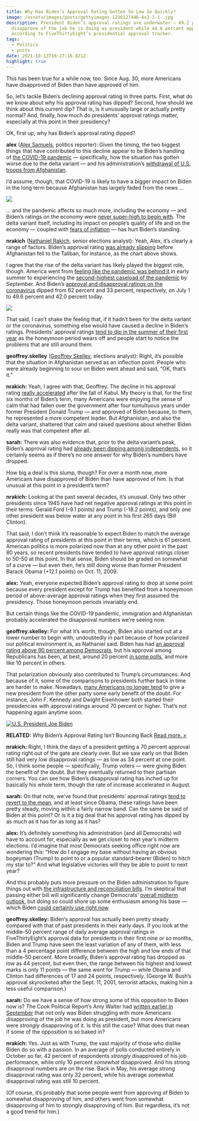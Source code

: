 ```yaml
---
title: Why Has Biden’s Approval Rating Gotten So Low So Quickly?
image: /assets/images/posts/gettyimages-1230127446-4x3-1-1-.jpg
description: President Biden’s approval ratings are underwater — 49.2 percent
  disapprove of the job he is doing as president while 44.6 percent approve,
  according to FiveThirtyEight’s presidential approval tracker.
tags:
  - Politics
  - posts
date: 2021-10-13T16:27:16.821Z
highlight: true
---
```

<!--StartFragment-->

This has been true for a while now, too. Since Aug. 30, more Americans have disapproved of Biden than have approved of him. 

So, let’s tackle Biden’s declining approval rating in three parts. First, what do we know about why his approval rating has dipped? Second, how should we think about this current dip? That is, is it unusually large or actually pretty normal? And, finally, how much do presidents’ approval ratings matter, especially at this point in their presidency?

OK, first up, why has Biden’s approval rating dipped?

**alex** ([Alex Samuels](https://fivethirtyeight.com/contributors/alex-samuels/), politics reporter): Given the timing, the two biggest things that have contributed to this decline appear to be Biden’s handling of [the COVID-19 pandemic](https://www.cnbc.com/2021/08/03/bidens-approval-rating-on-handling-of-covid-and-economy-fall-in-latest-cnbc-all-america-survey.html) — specifically, how the situation has gotten worse due to the delta variant — and his administration’s [withdrawal of U.S. troops from Afghanistan](https://www.npr.org/2021/09/02/1033433959/biden-approval-rating-afghanistan-withdrawal). 

I’d assume, though, that COVID-19 is likely to have a bigger impact on Biden in the long term because Afghanistan has largely faded from the news …

![](https://fivethirtyeight.com/wp-content/uploads/2021/10/RAKICH-BIDEN-APPROVAL-DOWN-1-DESKTOP@2x-1.png)

… and the pandemic affects so much more, including the economy — and Biden’s ratings on the economy were [never super-high to begin with](https://apnews.com/article/joe-biden-government-and-politics-coronavirus-pandemic-economy-only-on-ap-4dafe5b7a4adf2502280bb23b775af07). The delta variant itself, including its impact on people’s quality of life and on the economy — coupled with [fears of inflation](https://thehill.com/hilltv/what-americas-thinking/566297-poll-inflation-named-as-top-economic-concern-among-voters) — has hurt Biden’s standing.

**nrakich** ([Nathaniel Rakich](https://fivethirtyeight.com/contributors/nathaniel-rakich/), senior elections analyst): Yeah, Alex, it’s clearly a range of factors. Biden’s approval rating [was already slipping](https://fivethirtyeight.com/features/whats-behind-bidens-declining-approval-rating/) before Afghanistan fell to the Taliban, for instance, as the chart above shows.

I agree that the rise of the delta variant has likely played the biggest role, though. America went from [feeling like the pandemic was behind it](https://www.newsday.com/news/health/coronavirus/long-island-coronavirus-update-1.50285021) in early summer to experiencing the [second-highest caseload of the pandemic](https://www.nytimes.com/interactive/2021/us/covid-cases.html) by September. And Biden’s [approval and disapproval ratings on the coronavirus](https://projects.fivethirtyeight.com/coronavirus-polls/) dipped from 62 percent and 33 percent, respectively, on July 1 to 49.6 percent and 42.0 percent today.

![](https://fivethirtyeight.com/wp-content/uploads/2021/10/Screen-Shot-2021-10-11-at-3.31.05-PM.png)

That said, I can’t shake the feeling that, if it hadn’t been for the delta variant or the coronavirus, something else would have caused a decline in Biden’s ratings. Presidents’ approval ratings [tend to dip in the summer of their first year](https://cookpolitical.com/analysis/national/national-politics/cruel-summer) as the honeymoon period wears off and people start to notice the problems that are still around them.  

**geoffrey.skelley** ([Geoffrey Skelley](https://fivethirtyeight.com/contributors/geoffrey-skelley/), elections analyst): Right, it’s possible that the situation in Afghanistan served as an inflection point. People who were already beginning to sour on Biden went ahead and said, “OK, that’s it.”

**nrakich:** Yeah, I agree with that, Geoffrey. The decline in his approval rating [really accelerated](https://fivethirtyeight.com/features/bidens-declining-approval-rating-is-not-just-about-afghanistan/) after the fall of Kabul. My theory is that, for the first six months of Biden’s term, many Americans were enjoying the sense of calm that had fallen over the government after four tumultuous years under former President Donald Trump — and approved of Biden because, to them, he represented a more competent leader. But Afghanistan, and also the delta variant, shattered that calm and raised questions about whether Biden really was that competent after all.

**sarah:** There was also evidence that, prior to the delta variant’s peak, Biden’s approval rating had [already been dipping among independents](https://morningconsult.com/2021/08/04/biden-approval-independents-covid-economy/), so it certainly seems as if there’s no one answer for why Biden’s numbers have dropped.

How big a deal is this slump, though? For over a month now, more Americans have disapproved of Biden than have approved of him. Is that unusual at this point in a president’s term?

**nrakich:** Looking at the past several decades, it’s unusual. Only two other presidents since 1945 have had net negative approval ratings at this point in their terms: Gerald Ford (-9.1 points) and Trump (-18.2 points), and only one other president was below water at any point in his first 265 days (Bill Clinton).

That said, I don’t think it’s reasonable to expect Biden to match the average approval rating of presidents at this point in their terms, which is 61 percent. American politics is more polarized now than at any other point in the past 80 years, so recent presidents have tended to have approval ratings closer to 50-50 at this point. In that sense, Biden should be graded on somewhat of a curve — but even then, he’s still doing worse than former President Barack Obama (+12.1 points) on Oct. 11, 2009.

**alex:** Yeah, everyone expected Biden’s approval rating to drop at some point because every president except for Trump has benefited from a honeymoon period of above-average approval ratings when they first assumed the presidency. Those honeymoon periods invariably end.

But certain things like the COVID-19 pandemic, immigration and Afghanistan probably accelerated the disapproval numbers we’re seeing now.

**geoffrey.skelley:** For what it’s worth, though, Biden also started out at a lower number to begin with, undoubtedly in part because of how polarized our political environment is, as Nathaniel said. Biden has had [an approval rating above 90 percent among Democrats](https://news.gallup.com/poll/329384/presidential-approval-ratings-joe-biden.aspx), but his approval among Republicans has been, at best, around 20 percent [in some polls](https://fivethirtyeight.com/features/why-bidens-approval-rating-has-barely-budged-in-his-first-6-months/), and more like 10 percent in others.

That polarization obviously also contributed to Trump’s circumstances. And because of it, some of the comparisons to presidents further back in time are harder to make. Nowadays, [many Americans no longer tend](https://fivethirtyeight.com/features/what-should-we-expect-of-bidens-approval-rating-in-the-first-few-months/) to give a new president from the other party some early benefit of the doubt. For instance, John F. Kennedy and Dwight Eisenhower both started their presidencies with approval ratings around 70 percent or higher. That’s not happening again anytime soon.

[![U.S. President Joe Biden](<>)](https://fivethirtyeight.com/features/bidens-approval-rating-isnt-bouncing-back/)

**RELATED:** Why Biden’s Approval Rating Isn’t Bouncing Back [Read more. »](https://fivethirtyeight.com/features/bidens-approval-rating-isnt-bouncing-back/)

**nrakich:** Right, I think the days of a president getting a 70 percent approval rating right out of the gate are clearly over. But we saw early on that Biden still had very low disapproval ratings — as low as 34 percent at one point. So, I think some people — specifically, Trump voters — were giving Biden the benefit of the doubt. But they eventually returned to their partisan corners. You can see how Biden’s disapproval rating has inched up for basically his whole term, though the rate of increase accelerated in August.

**sarah:** On that note, we’ve found that presidents’ approval ratings [tend to revert to the mean](https://fivethirtyeight.com/features/trumps-approval-rating-is-incredibly-steady-is-that-weird-or-the-new-normal/), and at least since Obama, these ratings have been pretty steady, moving within a fairly narrow band. Can the same be said of Biden at this point? Or is it a big deal that his approval rating has dipped by as much as it has for as long as it has? 

**alex:** It’s definitely something his administration (and all Democrats) will have to account for, especially as we get closer to next year’s midterm elections. I’d imagine that most Democrats seeking office right now are wondering this: “How do I engage my base without having an obvious bogeyman (Trump) to point to or a popular standard-bearer (Biden) to hitch my star to?” And what legislative victories will they be able to point to next year? 

And this probably puts more pressure on the Biden administration to figure things out with [the infrastructure and reconciliation bills](https://www.cnbc.com/2021/08/23/wall-street-says-to-prep-for-infrastructure-and-budget-reconciliations-bills.html). I’m skeptical that passing either bill will significantly change Democrats’ [overall midterm outlook](https://fivethirtyeight.com/features/will-2022-be-a-good-year-for-republicans-yes-we-know-its-early/), but doing so could shore up some enthusiasm among his base — which Biden [could certainly use right now](https://morningconsult.com/2021/07/21/voter-enthusiasm-midterms-polling/).

**geoffrey.skelley:** Biden’s approval has actually been pretty steady compared with that of past presidents in their early days. If you look at the middle-50 percent range of daily average approval ratings in FiveThirtyEight’s approval data for presidents in their first nine or so months, Biden and Trump have seen the least variation of any of them, with less than a 4 percentage point difference between the high and low ends of that middle-50 percent. More broadly, Biden’s approval rating has dropped as low as 44 percent, but even then, the range between his highest and lowest marks is only 11 points — the same went for Trump — while Obama and Clinton had differences of 17 and 24 points, respectively. (George W. Bush’s approval skyrocketed after the Sept. 11, 2001, terrorist attacks, making him a less useful comparison.)

**sarah:** Do we have a sense of how strong some of this opposition to Biden now is? The Cook Political Report’s Amy Walter had [written earlier in September](https://cookpolitical.com/analysis/national/national-politics/intensity-opposition-biden-rises-solid-support-drops-august) that not only was Biden struggling with more Americans disapproving of the job he was doing as president, but more Americans were *strongly* disapproving of it. Is this still the case? What does that mean if some of the opposition is so baked in?

**nrakich:** Yes. Just as with Trump, the vast majority of those who dislike Biden do so with a passion. In an average of polls conducted entirely in October so far, 42 percent of respondents *strongly* disapproved of his job performance, while only 10 percent *somewhat* disapproved. And his strong disapproval numbers are on the rise. Back in May, his average strong disapproval rating was only 32 percent, while his average somewhat disapproval rating was still 10 percent.

(Of course, it’s probably that some people went from approving of Biden to somewhat disapproving of him, and others went from somewhat disapproving of him to strongly disapproving of him. But regardless, it’s not a good trend for him.)

<!--EndFragment-->